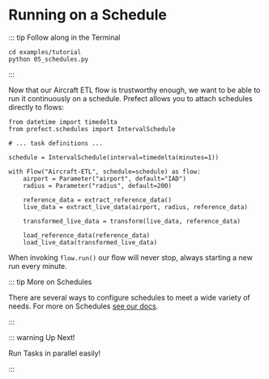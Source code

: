 # Running on a Schedule

::: tip Follow along in the Terminal

```
cd examples/tutorial
python 05_schedules.py
```

:::

Now that our Aircraft ETL flow is trustworthy enough, we want to be able to run it continuously on a schedule. Prefect allows you to attach schedules directly to flows:

```python{1,2,6,8}
from datetime import timedelta
from prefect.schedules import IntervalSchedule

# ... task definitions ...

schedule = IntervalSchedule(interval=timedelta(minutes=1))

with Flow("Aircraft-ETL", schedule=schedule) as flow:
    airport = Parameter("airport", default="IAD")
    radius = Parameter("radius", default=200)

    reference_data = extract_reference_data()
    live_data = extract_live_data(airport, radius, reference_data)

    transformed_live_data = transform(live_data, reference_data)

    load_reference_data(reference_data)
    load_live_data(transformed_live_data)
```

When invoking `flow.run()` our flow will never stop, always starting a new run every minute.

::: tip More on Schedules

There are several ways to configure schedules to meet a wide variety of needs. For more on Schedules [see our docs](https://docs.prefect.io/core/concepts/schedules.html#schedules).

:::

::: warning Up Next!

Run Tasks in parallel easily!

:::
